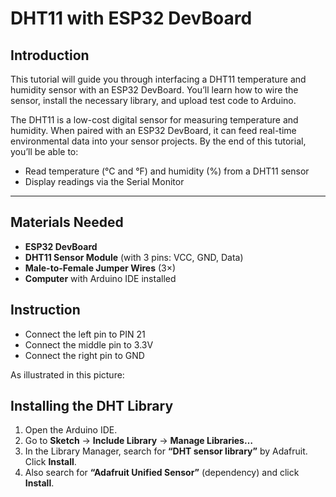 # DHT11 with ESP32 DevBoard

## Introduction
This tutorial will guide you through interfacing a DHT11 temperature and humidity sensor with an ESP32 DevBoard. You’ll learn how to wire the sensor, install the necessary library, and upload test code to Arduino.

The DHT11 is a low-cost digital sensor for measuring temperature and humidity. When paired with an ESP32 DevBoard, it can feed real-time environmental data into your sensor projects. By the end of this tutorial, you’ll be able to:

- Read temperature (°C and °F) and humidity (%) from a DHT11 sensor  
- Display readings via the Serial Monitor

---

## Materials Needed

- **ESP32 DevBoard**
- **DHT11 Sensor Module** (with 3 pins: VCC, GND, Data)  
- **Male-to-Female Jumper Wires** (3×)  
- **Computer** with Arduino IDE installed

## Instruction

- Connect the left pin to PIN 21
- Connect the middle pin to 3.3V
- Connect the right pin to GND

As illustrated in this picture:


## Installing the DHT Library

1. Open the Arduino IDE.  
2. Go to **Sketch** → **Include Library** → **Manage Libraries…**  
3. In the Library Manager, search for **“DHT sensor library”** by Adafruit. Click **Install**.  
4. Also search for **“Adafruit Unified Sensor”** (dependency) and click **Install**.
